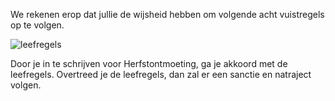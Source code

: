 We rekenen erop dat jullie de wijsheid hebben om volgende acht vuistregels op te volgen.

![leefregels](resource:assets/images/leefregels.png)

Door je in te schrijven voor Herfstontmoeting, ga je akkoord met de leefregels. Overtreed je de leefregels, dan zal er een sanctie en natraject volgen.

